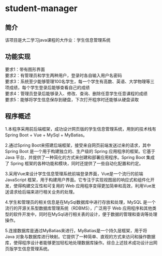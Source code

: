 # student-manager
## 简介
该项目是大二学习java课程的大作业：学生信息管理系统
## 功能实现
要求1：带有图形界面  
要求2：有管理员和学生两种用户，登录时各自输入用户名密码  
要求3：系统至少能够管理100名学生，每一个学生有高数、英语、大学物理等三项成绩，每个学生登录后能够查看自己的成绩  
要求4：管理员登录后能够录入、修改、查询、删除任意学生任意课程的成绩  
要求5：能够将学生信息保存到硬盘，下次打开程序时还能够从硬盘读取  

## 程序概述
1.本程序采用前后端框架，成功设计网页版的学生信息管理系统，用到的技术栈有Spring Boot + Vue + MySql + MyBatias。

2.通过Spring Boot来搭建后端框架，接受来自网页前端发送过来的请求，其中Spring Boot 是一个用于构建独立的、生产级的 Spring 应用程序的框架。它基于 Java 平台，并提供了一种简化的方式来创建和部署应用程序。Spring Boot 集成了 Spring 框架的各种功能和模块，同时还提供了一些自动化配置和约定。 

3.采用Vue来设计学生信息管理系统前端登录界面，Vue是一个流行的前端 JavaScript 框架，用于构建用户界面。它专注于实现视图层的响应式和组件化开发，使得构建交互性和可复用的 Web 应用程序变得更加简单和高效，利用Vue发送请求给后端来进行相关业务的处理。

4.学生和管理员的相关信息是在MySql数据库中进行存放和处理，MySQL 是一个流行的开源关系型数据库管理系统（RDBMS），广泛用于 Web 应用程序和其他类型的软件开发中，同时在MySql进行相关表的设计，便于数据的管理和查询等处理操作。

5.连接数据库是通过MyBatias来进行，MyBatias是一个持久层框架，用于将 Java 对象与数据库进行映射。它提供了一种简单、直观的方式来访问和操作数据库，使得程序设计者能够更加轻松地处理数据库操作。综合上述技术成功设计出网页版学生信息管理系统。  
